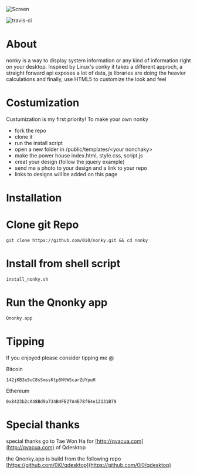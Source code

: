![Screen](https://i.imgur.com/HsJ27or.png)

![travis-ci](https://api.travis-ci.org/0i0/nonky.svg?branch=master)

# About

nonky is a way to display system information or any kind of information right on your desktop.
Inspired by Linux's conky it takes a different approch, a straight forward api exposes a lot of data, js libraries are doing the heavier calculations and finally, use HTML5 to customize the look and feel

# Costumization

Custumization is my first priority!
To make your own nonky

- fork the repo
- clone it
- run the install script
- open a new folder in /public/templates/\<your nonchaky\>
- make the power house index.html, style.css, script.js
- creat your design (follow the jquery example)
- send me a photo to your design and a link to your repo
- links to designs will be added on this page

# Installation

# Clone git Repo

    git clone https://github.com/0i0/nonky.git && cd nonky

# Install from shell script

	install_nonky.sh

# Run the Qnonky app

	Qnonky.app

# Tipping

If you enjoyed please consider tipping me @

Bitcoin 
	
	142jKB3e9uC8sSmssKtp5NtWScarZdYpuH

Ethereum

	0x8423b2cA48Bd9a734B4FE27A4E78f64e12131B79​

# Special thanks

special thanks go to Tae Won Ha for [http://qvacua.com](http://qvacua.com) of Qdesktop

the Qnonky.app is build from the following repo [https://github.com/0i0/qdesktop](https://github.com/0i0/qdesktop) 
